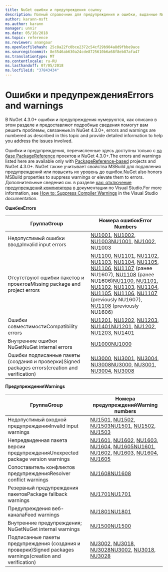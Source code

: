 ```yaml
---
title: NuGet ошибки и предупреждения ссылку
description: Полный справочник для предупреждения и ошибки, выданные NuGet при выполнении различных операций NuGet.
author: karann-msft
ms.author: karann
manager: unnir
ms.date: 05/18/2018
ms.topic: reference
ms.reviewer: anangaur
ms.openlocfilehash: 25c8a22fc0bce2372c54cf29b904a8d9fbbe9ace
ms.sourcegitcommit: 8e3546ab630a24cde8725610b6a68f8eb87afa47
ms.translationtype: MT
ms.contentlocale: ru-RU
ms.lasthandoff: 07/05/2018
ms.locfileid: "37843434"
---
```

# <a name="errors-and-warnings"></a><span data-ttu-id="8a9bb-103">Ошибки и предупреждения</span><span class="sxs-lookup"><span data-stu-id="8a9bb-103">Errors and warnings</span></span>

<span data-ttu-id="8a9bb-104">В NuGet 4.3.0+ ошибки и предупреждения нумеруются, как описано в этом разделе и предоставляют подробные сведения помогут вам решить проблемы, связанные.</span><span class="sxs-lookup"><span data-stu-id="8a9bb-104">In NuGet 4.3.0+, errors and warnings are numbered as described in this topic and provide detailed information to help you address the issues involved.</span></span>

<span data-ttu-id="8a9bb-105">Ошибки и предупреждения, перечисленные здесь доступны только с [на базе PackageReference](../consume-packages/package-references-in-project-files.md) проектов и NuGet 4.3.0+.</span><span class="sxs-lookup"><span data-stu-id="8a9bb-105">The errors and warnings listed here are available only with [PackageReference-based](../consume-packages/package-references-in-project-files.md) projects and NuGet 4.3.0+.</span></span> <span data-ttu-id="8a9bb-106">NuGet также учитывает свойства MSBuild для подавления предупреждений или повысить их уровень до ошибок.</span><span class="sxs-lookup"><span data-stu-id="8a9bb-106">NuGet also honors MSBuild properties to suppress warnings or elevate them to errors.</span></span> <span data-ttu-id="8a9bb-107">Дополнительные сведения см. в разделе [как: отключение предупреждений компилятора](/visualstudio/ide/how-to-suppress-compiler-warnings) в документации по Visual Studio.</span><span class="sxs-lookup"><span data-stu-id="8a9bb-107">For more information, see [How to: Suppress Compiler Warnings](/visualstudio/ide/how-to-suppress-compiler-warnings) in the Visual Studio documentation.</span></span>

<span data-ttu-id="8a9bb-108">**Ошибки**</span><span class="sxs-lookup"><span data-stu-id="8a9bb-108">**Errors**</span></span>

| <span data-ttu-id="8a9bb-109">Группа</span><span class="sxs-lookup"><span data-stu-id="8a9bb-109">Group</span></span> | <span data-ttu-id="8a9bb-110">Номера ошибок</span><span class="sxs-lookup"><span data-stu-id="8a9bb-110">Error Numbers</span></span> |
| --- | --- |
| <span data-ttu-id="8a9bb-111">Недопустимый ошибки ввода</span><span class="sxs-lookup"><span data-stu-id="8a9bb-111">Invalid input errors</span></span> | <span data-ttu-id="8a9bb-112">[NU1001](./errors-and-warnings/NU1001.md), [NU1002](./errors-and-warnings/NU1002.md), [NU1003](./errors-and-warnings/NU1003.md)</span><span class="sxs-lookup"><span data-stu-id="8a9bb-112">[NU1001](./errors-and-warnings/NU1001.md), [NU1002](./errors-and-warnings/NU1002.md), [NU1003](./errors-and-warnings/NU1003.md)</span></span> |
| <span data-ttu-id="8a9bb-113">Отсутствуют ошибки пакетов и проектов</span><span class="sxs-lookup"><span data-stu-id="8a9bb-113">Missing package and project errors</span></span> | <span data-ttu-id="8a9bb-114">[NU1100](./errors-and-warnings/NU1100.md), [NU1101](./errors-and-warnings/NU1101.md), [NU1102](./errors-and-warnings/NU1102.md), [NU1103](./errors-and-warnings/NU1103.md), [NU1104](./errors-and-warnings/NU1104.md), [NU1105](./errors-and-warnings/NU1105.md), [NU1106](./errors-and-warnings/NU1106.md), [NU1107](./errors-and-warnings/NU1107.md) (ранее NU1607), [NU1108](./errors-and-warnings/NU1108.md) (ранее NU1606)</span><span class="sxs-lookup"><span data-stu-id="8a9bb-114">[NU1100](./errors-and-warnings/NU1100.md), [NU1101](./errors-and-warnings/NU1101.md), [NU1102](./errors-and-warnings/NU1102.md), [NU1103](./errors-and-warnings/NU1103.md), [NU1104](./errors-and-warnings/NU1104.md), [NU1105](./errors-and-warnings/NU1105.md), [NU1106](./errors-and-warnings/NU1106.md), [NU1107](./errors-and-warnings/NU1107.md) (previously NU1607), [NU1108](./errors-and-warnings/NU1108.md) (previously NU1606)</span></span> |
| <span data-ttu-id="8a9bb-115">Ошибки совместимости</span><span class="sxs-lookup"><span data-stu-id="8a9bb-115">Compatibility errors</span></span> | <span data-ttu-id="8a9bb-116">[NU1201](./errors-and-warnings/NU1201.md), [NU1202](./errors-and-warnings/NU1202.md), [NU1203](./errors-and-warnings/NU1203.md), [NU1401](./errors-and-warnings/NU1401.md)</span><span class="sxs-lookup"><span data-stu-id="8a9bb-116">[NU1201](./errors-and-warnings/NU1201.md), [NU1202](./errors-and-warnings/NU1202.md), [NU1203](./errors-and-warnings/NU1203.md), [NU1401](./errors-and-warnings/NU1401.md)</span></span> |
| <span data-ttu-id="8a9bb-117">Внутренние ошибки NuGet</span><span class="sxs-lookup"><span data-stu-id="8a9bb-117">NuGet internal errors</span></span> | [<span data-ttu-id="8a9bb-118">NU1000</span><span class="sxs-lookup"><span data-stu-id="8a9bb-118">NU1000</span></span>](./errors-and-warnings/NU1000.md) |
| <span data-ttu-id="8a9bb-119">Ошибки подписанные пакеты (создания и проверки)</span><span class="sxs-lookup"><span data-stu-id="8a9bb-119">Signed packages errors(creation and verification)</span></span> | <span data-ttu-id="8a9bb-120">[NU3000](./errors-and-warnings/NU3000.md), [NU3001](./errors-and-warnings/NU3001.md), [NU3004](./errors-and-warnings/NU3004.md), [NU3008](./errors-and-warnings/NU3008.md)</span><span class="sxs-lookup"><span data-stu-id="8a9bb-120">[NU3000](./errors-and-warnings/NU3000.md), [NU3001](./errors-and-warnings/NU3001.md), [NU3004](./errors-and-warnings/NU3004.md), [NU3008](./errors-and-warnings/NU3008.md)</span></span> |

<span data-ttu-id="8a9bb-121">**Предупреждения**</span><span class="sxs-lookup"><span data-stu-id="8a9bb-121">**Warnings**</span></span>

| <span data-ttu-id="8a9bb-122">Группа</span><span class="sxs-lookup"><span data-stu-id="8a9bb-122">Group</span></span> | <span data-ttu-id="8a9bb-123">Номера предупреждений</span><span class="sxs-lookup"><span data-stu-id="8a9bb-123">Warning numbers</span></span> |
| --- | --- |
| <span data-ttu-id="8a9bb-124">Недопустимый входной предупреждения</span><span class="sxs-lookup"><span data-stu-id="8a9bb-124">Invalid input warnings</span></span> | <span data-ttu-id="8a9bb-125">[NU1501](./errors-and-warnings/NU1501.md), [NU1502](./errors-and-warnings/NU1502.md), [NU1503](./errors-and-warnings/NU1503.md)</span><span class="sxs-lookup"><span data-stu-id="8a9bb-125">[NU1501](./errors-and-warnings/NU1501.md), [NU1502](./errors-and-warnings/NU1502.md), [NU1503](./errors-and-warnings/NU1503.md)</span></span> |
| <span data-ttu-id="8a9bb-126">Непредвиденная пакета версии предупреждения</span><span class="sxs-lookup"><span data-stu-id="8a9bb-126">Unexpected package version warnings</span></span> | <span data-ttu-id="8a9bb-127">[NU1601](./errors-and-warnings/NU1601.md), [NU1602](./errors-and-warnings/NU1602.md), [NU1603](./errors-and-warnings/NU1603.md), [NU1604](./errors-and-warnings/NU1604.md), [NU1605](./errors-and-warnings/NU1605.md)</span><span class="sxs-lookup"><span data-stu-id="8a9bb-127">[NU1601](./errors-and-warnings/NU1601.md), [NU1602](./errors-and-warnings/NU1602.md), [NU1603](./errors-and-warnings/NU1603.md), [NU1604](./errors-and-warnings/NU1604.md), [NU1605](./errors-and-warnings/NU1605.md)</span></span> |
| <span data-ttu-id="8a9bb-128">Сопоставитель конфликтов предупреждения</span><span class="sxs-lookup"><span data-stu-id="8a9bb-128">Resolver conflict warnings</span></span> | [<span data-ttu-id="8a9bb-129">NU1608</span><span class="sxs-lookup"><span data-stu-id="8a9bb-129">NU1608</span></span>](./errors-and-warnings/NU1608.md) |
| <span data-ttu-id="8a9bb-130">Резервный предупреждения пакетов</span><span class="sxs-lookup"><span data-stu-id="8a9bb-130">Package fallback warnings</span></span> | [<span data-ttu-id="8a9bb-131">NU1701</span><span class="sxs-lookup"><span data-stu-id="8a9bb-131">NU1701</span></span>](./errors-and-warnings/NU1701.md) |
| <span data-ttu-id="8a9bb-132">Предупреждения веб-канала</span><span class="sxs-lookup"><span data-stu-id="8a9bb-132">Feed warnings</span></span> | [<span data-ttu-id="8a9bb-133">NU1801</span><span class="sxs-lookup"><span data-stu-id="8a9bb-133">NU1801</span></span>](./errors-and-warnings/NU1801.md) |
| <span data-ttu-id="8a9bb-134">Внутренние предупреждения; NuGet</span><span class="sxs-lookup"><span data-stu-id="8a9bb-134">NuGet internal warnings</span></span> | [<span data-ttu-id="8a9bb-135">NU1500</span><span class="sxs-lookup"><span data-stu-id="8a9bb-135">NU1500</span></span>](./errors-and-warnings/NU1500.md) |
| <span data-ttu-id="8a9bb-136">Подписанные пакеты предупреждения (создания и проверки)</span><span class="sxs-lookup"><span data-stu-id="8a9bb-136">Signed packages warnings(creation and verification)</span></span> | <span data-ttu-id="8a9bb-137">[NU3002](./errors-and-warnings/NU3002.md), [NU3018](./errors-and-warnings/NU3018.md), [NU3028](./errors-and-warnings/NU3028.md)</span><span class="sxs-lookup"><span data-stu-id="8a9bb-137">[NU3002](./errors-and-warnings/NU3002.md), [NU3018](./errors-and-warnings/NU3018.md), [NU3028](./errors-and-warnings/NU3028.md)</span></span> |
